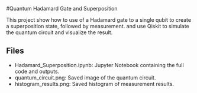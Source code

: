 #Quantum Hadamard Gate and Superposition

This project show how to use of a Hadamard gate to a single qubit to create a superposition state, followed by measurement. 
and use Qiskit to simulate the quantum circuit and visualize the result.


## Files
- Hadamard_Superposition.ipynb: Jupyter Notebook containing the full code and outputs.
- quantum_circuit.png: Saved image of the quantum circuit.
- histogram_results.png: Saved histogram of measurement results.
